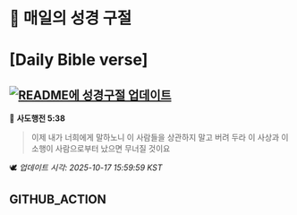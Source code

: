 # 🙏 매일의 성경 구절
# [Daily Bible verse]
## [![README에 성경구절 업데이트](https://github.com/DONGSUKA/first_test/actions/workflows/update-readme-bible.yml/badge.svg)](https://github.com/DONGSUKA/first_test/actions/workflows/update-readme-bible.yml)
<!-- START_BIBLE_VERSE -->
📖 **사도행전 5:38**
> 이제 내가 너희에게 말하노니 이 사람들을 상관하지 말고 버려 두라 이 사상과 이 소행이 사람으로부터 났으면 무너질 것이요

🕊️ _업데이트 시각: 2025-10-17 15:59:59 KST_
  <!-- END_BIBLE_VERSE -->
## GITHUB_ACTION

